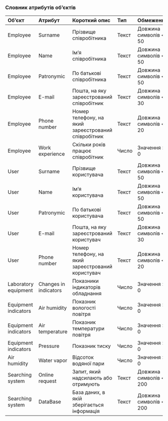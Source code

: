 ### Словник атрибутів об’єктів
|Обʼєкт|Атрибут|Короткий опис|Тип|Обмеження|
|:-|:-|:-|:-|:-|
|Employee|Surname|Прізвище співробітника|Текст|Довжина символів < 50|
|Employee|Name|Імʼя співробітника|Текст|Довжина символів < 50|
|Employee|Patronymic|По батькові співробітника|Текст|Довжина символів < 50|
|Employee|E-mail|Пошта, на яку зареєстрований співробітник|Текст|Довжина символів < 30|
|Employee|Phone number|Номер телефону, на який зареєстрований співробітник|Текст|Довжина символів < 20|
|Employee|Work experience|Скільки років працює співробітник|Число|Значення > 0|
|User|Surname|Прізвище користувача|Текст|Довжина символів < 50|
|User|Name|Імʼя користувача|Текст|Довжина символів < 50|
|User|Patronymic|По батькові користувача|Текст|Довжина символів < 50|
|User|E-mail|Пошта, на яку зареєстрований користувач|Текст|Довжина символів < 30|
|User|Phone number|Номер телефону, на який зареєстрований користувач|Текст|Довжина символів < 20|
|Laboratory equipment|Changes in indicators|Показники індикаторів обладнання|Число|Значення > 0|
|Equipment indicators|Air humidity|Показник вологості повітря|Число|Значення > 0|
|Equipment indicators|Air temperature|Показник температури повітря|Число|Значення > 0|
|Equipment indicators|Pressure|Показник тиску|Число|Значення > 0|
|Air humidity|Water vapor|Відсоток водяної пари|Число|Значення > 0|
|Searching system|Online request|Запит, який надсилають або отримують|Текст|Довжина символів < 200|
|Searching system|DataBase|База даних, в якій зберігається інформація|Текст|Довжина символів < 200|
